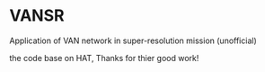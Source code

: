 # VANSR
Application of VAN network in super-resolution mission (unofficial)

the code base on HAT, Thanks for thier good work!

